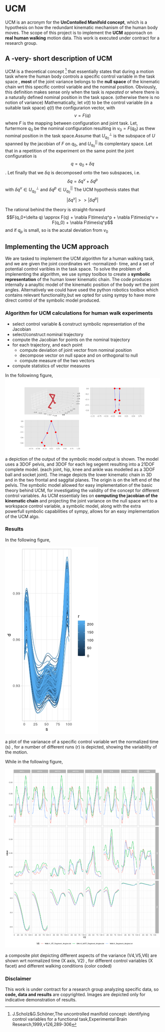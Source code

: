 # UCM
UCM is an acronym for the **UnContolled Manifold concept**, which is a hypothesis on how the redundant kinematic mechanism of the human body moves.
The scope of this project is to implement the **UCM** apporoach on **real human walking** motion data. This work is executed under contract for a  research group.
## A -very- short description of UCM
UCM is a theoretical concept [^1] that essentially states that during a motion task where the human body controls a specific control variable in the task space , **most** of the joint variance belongs to the **null space** of the kinematic chain wrt this  specific control variable and the nominal position. Obviously, this definition makes sense only when the task is *repeated* or where there is a naturally defined nominal position in the task space. (otherwise there is no notion of variance)
 Mathematically, let $v(t)$ to be the control variable (in a suitable task space)  $q(t)$ the configurarion vector, with      $$v=F(q)$$ where $F$ is the mapping between configuration and joint task. Let, furtermore $q_0$ be the nominal configuration resulting in $v_0=F(q_0)$ as thew nominal position in the task space.Assume that $U^\bot_{q_0}$ is the subspace of $U$ spanned by the jacobian of $F$ on $q_0$, and $U_{q_0}^{||}$ its complentary space. Let that in a repetition of the experiment on the same point the joint configuration is $$q=q_0+\delta q$$.  Let finally that we $\delta q$ is decomposed onto the two subspaces, i.e. $$\delta q = \delta q^v+\delta q^p$$ with $\delta q^v \in U^\bot_{q_0}$  and $\delta q^p \in U^{||}_{q_0}$ 
 The UCM hypothesis states that 
 $$|\delta q^v| >> |\delta q^p|$$ 

 The rational behind the theory is straight-forward
 $$F(q_0+\delta q) \approx F(q) +  \nabla F\times\q^p + \nabla F\times\q^v = F(q_0) + \nabla F\times\q^p$$ and if $q_p$ is small, so is the acutal deviation from $v_0$ 
[^1]:J.Scholz&G.Schöner,The uncontrolled manifold concept: identifying control variables
for a functional task,Experimental Brain Research,1999,v126,289-306
## Implementing the UCM approach
We are tasked to implement the UCM algorithm for a human walking task, and we are given the joint coordinates wrt -normalized- time, and a set of potential control varibles in the task space. 
To solve the problem of implenenting the algorithm,  we use sympy toolbox to create a **symbolic representation** of the human lower kinematic chain. The code produces internally a anayltic model of the kinematic position of the body wrt the joint angles. Alternatively we could have used the python robotics toolbox which contains relevant functionality,but we opted for using sympy to have more direct control of the symbolic model produced.
### Algorithm for UCM calculations for human walk experiments
* select control variable & construct symbolic representation of the Jacobian
* select/construct nominal trajectory
* compute the Jacobian for points on the nominal trajectory
* for each trajectory, and each point
  * compute deviation of joint vector from nominal position
  * decompose vector on null space and on orthogonal to null
  * compute measure of the two vectors
* compute statistics of vector measures    

In the followinng figure,
![](https://github.com/GrigorisLionis/UCM/blob/main/file01.png)
a depiction of the output of the  symbolic model output is shown. The model uses a 3DOF pelvis, and 3DOF for each leg segemt resulting into a 21DOF complete model. (each joint, hip, knee and ankle was modelled as a 3DOF ball and socket joint). The image depicts the lower kinematic chain in 3D and in the two frontal and saggital  planes. The origin is on the left end of the pelvis.
The symbolic model allowed for easy implementation of the basic theory behind UCM,  for investigating the validity of the concept for different control variables. As UCM essentialy lies on **computing the jacobian of the kinematic chain** and projecting the  joint variance on the null space wrt to a workspace control variable, a symbolic model, along with the extra powerfull symbolic capabilities of sympy, allows for an easy implementation of the UCM algo. 

### Results
In the following figure, 

![](https://github.com/GrigorisLionis/UCM/blob/main/traj.jpeg)

a plot of the varianace of a specific control variable wrt the normalized time (s) , for a number of different runs (r) is depicted, showing the variability of the motion.  

While in the following figure,

![](https://github.com/GrigorisLionis/UCM/blob/main/results.png)

a composite plot depicting different aspects of the variance (V4,V5,V6) are shown wrt normalized time (X axis, V2) , for different control variables (X facet)  and different walking conditions (color coded) 

### Disclaimer
This work is under contract for a research group analyzing specific data, so **code, data and results** are copyrighted. Images are depicted only for indicative demonstration of results.  
